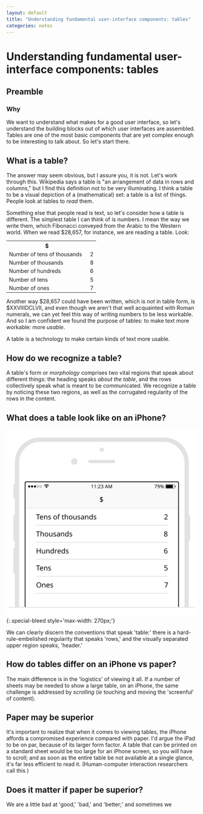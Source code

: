 ```yaml
---
layout: default
title: "Understanding fundamental user-interface components: tables"
categories: notes
---
```


# Understanding fundamental user-interface components: tables

## Preamble

### Why
<p delete-line/>
We want to understand what makes for a good user interface, so let's understand the building blocks out of which user interfaces are assembled. Tables are one of the most basic components that are yet complex enough to be interesting to talk about. So let's start there.

## What is a table?

The answer may seem obvious, but I assure you, it is not. Let's work through this. Wikipedia says a table is "an arrangement of data in rows and columns," but I find this definition not to be very illuminating. I think a table to be a visual depiction of a (mathematical) set: a table is a list of things. People look at tables to *read* them.

Something else that people read is text, so let's consider how a table is different. The simplest table I can think of is numbers. I mean the way we write them, which Fibonacci conveyed from the Arabic to the Western world. When we read $28,657, for instance, we are reading a table. Look:

<table>
  <th>$</th>
  <tr><td>Number of tens of thousands &nbsp;</td><td>2</td></tr>
  <tr><td>Number of thousands</td><td>8</td></tr>
  <tr><td>Number of hundreds</td><td>6</td></tr>
  <tr><td>Number of tens</td><td>5</td></tr>
  <tr><td>Number of ones</td><td>7</td></tr>
</table>

Another way $28,657 could have been written, which is *not* in table form, is $<span with-overline>XXVIII</span>DCLVII, and even though we aren't that well acquainted with Roman numerals, we can yet feel this way of writing numbers to be less workable. And so I am confident we found the purpose of tables: to make text more workable: more *usable*.

A table is a technology to make certain kinds of text more usable.

## How do we recognize a table?

A table's form or _morphology_ comprises two vital regions that speak about different things: the heading speaks *about the table*, and the rows collectively speak what is meant to be communicated. We recognize a table by noticing these two regions, as well as the corrugated regularity of the rows in the content.

## What does a table look like on an iPhone?

![](/assets/2017-03-28-tables--table-view-0.svg){:.special-bleed style='max-width: 270px;'}

We can clearly discern the conventions that speak 'table:' there is a hard-rule-embelished regularity that speaks 'rows,' and the visually separated upper region speaks, 'header.' 

## How do tables differ on an iPhone vs paper?

The main difference is in the 'logistics' of viewing it all. If a number of sheets may be needed to show a large table, on an iPhone, the same challenge is addressed by _scrolling_ (_ie_ touching and moving the 'screenful' of content).

## Paper may be superior

It's important to realize that when it comes to viewing tables, the iPhone affords a compromised experience compared with paper. I'd argue the iPad to be on par, because of its larger form factor. A table that can be printed on a standard sheet would be too large for an iPhone screen, so you will have to scroll; and as soon as the entire table be not available at a single glance, it's far less efficient to read it. (Human-computer interaction researchers call this )

## Does it matter if paper be superior?

We are a little bad at  'good,' 'bad,' and 'better;' and sometimes we 


<!-- These conventions, by the way, are described in a document that influences the industry, Apple's _iOS Human Interface Guidelines_ [[link](https://developer.apple.com/ios/human-interface-guidelines/overview/design-principles/)].

## Improving on Apple's _iOS Human Interface Guidelines_

Being the document that's supposed to inform the industry, let's use its recommendations as a foundation, and see if we can do better still. -->